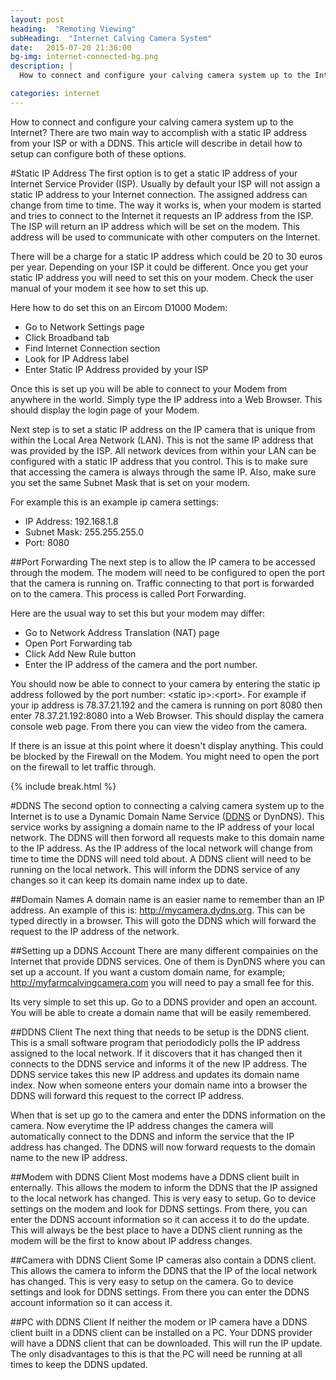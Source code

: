 ```yaml
---
layout: post
heading:  "Remoting Viewing"
subHeading:  "Internet Calving Camera System"
date:   2015-07-20 21:36:00
bg-img: internet-connected-bg.png
description: |
  How to connect and configure your calving camera system up to the Internet? There are two main way to accomplish with a static IP address from your ISP or with a DDNS. This article will describe in detail how to setup can configure both of these options.

categories: internet
---
```


How to connect and configure your calving camera system up to the Internet? There are two main way to accomplish with a static IP address from your ISP or with a DDNS. This article will describe in detail how to setup can configure both of these options.

#Static IP Address
The first option is to get a static IP address of your Internet Service Provider (ISP). Usually by default your ISP will not assign a static IP address to your Internet connection. The assigned address can change from time to time. The way it works is, when your modem is started and tries to connect to the Internet it requests an IP address from the ISP. The ISP will return an IP address which will be set on the modem. This address will be used to communicate with other computers on the Internet.

There will be a charge for a static IP address which could be 20 to 30 euros per year. Depending on your ISP it could be different. Once you get your static IP address you will need to set this on your modem. Check the user manual of your modem it see how to set this up.

Here how to do set this on an Eircom D1000 Modem:

- Go to Network Settings page
- Click Broadband tab
- Find Internet Connection section
- Look for IP Address label
- Enter Static IP Address provided by your ISP

Once this is set up you will be able to connect to your Modem from anywhere in the world. Simply type the IP address into a Web Browser. This should display the login page of your Modem. 


Next step is to set a static IP address on the IP camera that is unique from within the Local Area Network (LAN). This is not the same IP address that was provided by the ISP. All network devices from within your LAN can be configured with a static IP address that you control. This is to make sure that accessing the camera is always through the same IP. Also, make sure you set the same Subnet Mask that is set on your modem.

For example this is an example ip camera settings: 

- IP Address: 192.168.1.8
- Subnet Mask: 255.255.255.0
- Port: 8080

##Port Forwarding
The next step is to allow the IP camera to be accessed through the modem. The modem will need to be configured to open the port that the camera is running on. Traffic connecting to that port is forwarded on to the camera. This process is called Port Forwarding.


Here are the usual way to set this but your modem may differ:

- Go to Network Address Translation (NAT) page
- Open Port Forwarding tab
- Click Add New Rule button
- Enter the IP address of the camera and the port number. 


You should now be able to connect to your camera by entering the static ip address followed by the port number:
&lt;static ip&gt;:&lt;port&gt;. 
For example if your ip address is 78.37.21.192 and the camera is running on port 8080 then enter 78.37.21.192:8080 into a Web Browser. This should display the camera console web page. From there you can view the video from the camera.

If there is an issue at this point where it doesn't display anything. This could be blocked by the Firewall on the Modem. You might need to open the port on the firewall to let traffic through.


{% include break.html %}

#DDNS
The second option to connecting a calving camera system up to the Internet is to use a Dynamic Domain Name Service ([DDNS](https://en.wikipedia.org/wiki/Dynamic_DNS) or DynDNS). This service works by assigning a domain name to the IP address of your local network. The DDNS will then forword all requests make to this domain name to the IP address.
As the IP address of the local network will change from time to time the DDNS will need told about. A DDNS client will need to be running on the local network. This will inform the DDNS service of any changes so it can keep its domain name index up to date.

##Domain Names
A domain name is an easier name to remember than an IP address. An example of this is: http://mycamera.dydns.org. This can be typed directly in a browser. This will goto the DDNS which will forward the request to the IP address of the network. 


##Setting up a DDNS Account
There are many different compainies on the Internet that provide DDNS services. One of them is DynDNS where you can set up a account. If you want a custom domain name, for example; http://myfarmcalvingcamera.com you will need to pay a small fee for this.

Its very simple to set this up. Go to a DDNS provider and open an account. You will be able to create a domain name that will be easily remembered.

##DDNS Client
The next thing that needs to be setup is the DDNS client. This is a small software program that periododicly polls the IP address assigned to the local network. If it discovers that it has changed then it connects to the DDNS service and informs it of the new IP address. The DDNS service takes this new IP address and updates its domain name index. Now when someone enters your domain name into a browser the DDNS will forward this request to the correct IP address.

When that is set up go to the camera and enter the DDNS information on the camera. Now everytime the IP address changes the camera will automatically connect to the DDNS and inform the service that the IP address has changed. The DDNS will now forward requests to the domain name to the new IP address.

##Modem with DDNS Client
Most modems have a DDNS client built in enternally. This allows the modem to inform the DDNS that the IP assigned to the local network has changed. This is very easy to setup. Go to device settings on the modem and look for DDNS settings. From there, you can enter the DDNS account information so it can access it to do the update. This will always be the best place to have a DDNS client running as the modem will be the first to know about IP address changes.

##Camera with DDNS Client
Some IP cameras also contain a DDNS client. This allows the camera to inform the DDNS that the IP of the local network has changed. This is very easy to setup on the camera. Go to device settings and look for DDNS settings. From there you can enter the DDNS account information so it can access it.


##PC with DDNS Client
If neither the modem or IP camera have a DDNS client built in a DDNS client can be installed on a PC. Your DDNS provider will have a DDNS client that can be downloaded. This will run the IP update. The only disadvantages to this is that the PC will need be running at all times to keep the DDNS updated.

